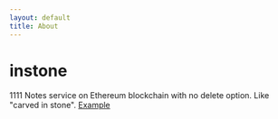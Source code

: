 ```yaml
---
layout: default
title: About 
---
```


# instone
1111
Notes service on Ethereum blockchain with no delete option. Like "carved in stone".
[Example](https://amchercashin.github.io/stone_tablets/instone-interface.html)